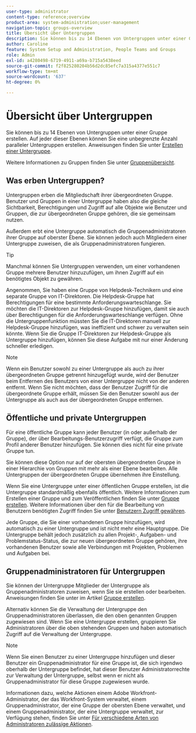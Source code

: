 ```yaml
---
user-type: administrator
content-type: reference;overview
product-area: system-administration;user-management
navigation-topic: groups-overview
title: Übersicht über Untergruppen
description: Sie können bis zu 14 Ebenen von Untergruppen unter einer Gruppe erstellen. Auf jeder dieser Ebenen können Sie eine unbegrenzte Anzahl paralleler Untergruppen erstellen.
author: Caroline
feature: System Setup and Administration, People Teams and Groups
role: Admin
exl-id: a4280498-6719-4911-a69a-b715a5438eed
source-git-commit: f2f825280204b56d2dc85efc7a315a4377e551c7
workflow-type: tm+mt
source-wordcount: '637'
ht-degree: 0%

---
```


# Übersicht über Untergruppen

Sie können bis zu 14 Ebenen von Untergruppen unter einer Gruppe erstellen. Auf jeder dieser Ebenen können Sie eine unbegrenzte Anzahl paralleler Untergruppen erstellen. Anweisungen finden Sie unter [Erstellen einer Untergruppe](../../../administration-and-setup/manage-groups/create-and-manage-subgroups/create-a-subgroup.md).

Weitere Informationen zu Gruppen finden Sie unter [Gruppenübersicht](../../../administration-and-setup/manage-groups/groups-overview/groups.md).

## Was erben Untergruppen?

Untergruppen erben die Mitgliedschaft ihrer übergeordneten Gruppe. Benutzer und Gruppen in einer Untergruppe haben also die gleiche Sichtbarkeit, Berechtigungen und Zugriff auf alle Objekte wie Benutzer und Gruppen, die zur übergeordneten Gruppe gehören, die sie gemeinsam nutzen.

Außerdem erbt eine Untergruppe automatisch die Gruppenadministratoren ihrer Gruppe auf oberster Ebene. Sie können jedoch auch Mitgliedern einer Untergruppe zuweisen, die als Gruppenadministratoren fungieren.

>[!TIP]
>
>Manchmal können Sie Untergruppen verwenden, um einer vorhandenen Gruppe mehrere Benutzer hinzuzufügen, um ihnen Zugriff auf ein benötigtes Objekt zu gewähren.
>
>Angenommen, Sie haben eine Gruppe von Helpdesk-Technikern und eine separate Gruppe von IT-Direktoren. Die Helpdesk-Gruppe hat Berechtigungen für eine bestimmte Anforderungswarteschlange. Sie möchten die IT-Direktoren zur Helpdesk-Gruppe hinzufügen, damit sie auch über Berechtigungen für die Anforderungswarteschlange verfügen. Ohne die Untergruppenfunktion müssten Sie die IT-Direktoren manuell zur Helpdesk-Gruppe hinzufügen, was ineffizient und schwer zu verwalten sein könnte. Wenn Sie die Gruppe IT-Direktoren zur Helpdesk-Gruppe als Untergruppe hinzufügen, können Sie diese Aufgabe mit nur einer Änderung schneller erledigen.

>[!NOTE]
>
>Wenn ein Benutzer sowohl zu einer Untergruppe als auch zu ihrer übergeordneten Gruppe getrennt hinzugefügt wurde, wird der Benutzer beim Entfernen des Benutzers von einer Untergruppe nicht von der anderen entfernt. Wenn Sie nicht möchten, dass der Benutzer Zugriff für die übergeordnete Gruppe erhält, müssen Sie den Benutzer sowohl aus der Untergruppe als auch aus der übergeordneten Gruppe entfernen.

## Öffentliche und private Untergruppen

Für eine öffentliche Gruppe kann jeder Benutzer (in oder außerhalb der Gruppe), der über Bearbeitungs-Benutzerzugriff verfügt, die Gruppe zum Profil anderer Benutzer hinzufügen. Sie können dies nicht für eine private Gruppe tun.

Sie können diese Option nur auf der obersten übergeordneten Gruppe in einer Hierarchie von Gruppen mit mehr als einer Ebene bearbeiten. Alle Untergruppen der übergeordneten Gruppe übernehmen ihre Einstellung.

Wenn Sie eine Untergruppe unter einer öffentlichen Gruppe erstellen, ist die Untergruppe standardmäßig ebenfalls öffentlich. Weitere Informationen zum Erstellen einer Gruppe und zum Veröffentlichen finden Sie unter [Gruppe erstellen](../../../administration-and-setup/manage-groups/create-and-manage-groups/create-a-group.md). Weitere Informationen über den für die Bearbeitung von Benutzern benötigten Zugriff finden Sie unter [Benutzern Zugriff gewähren](../../../administration-and-setup/add-users/configure-and-grant-access/grant-access-other-users.md).

Jede Gruppe, die Sie einer vorhandenen Gruppe hinzufügen, wird automatisch zu einer Untergruppe und ist nicht mehr eine Hauptgruppe. Die Untergruppe behält jedoch zusätzlich zu allen Projekt-, Aufgaben- und Problemstatus-Status, die zur neuen übergeordneten Gruppe gehören, ihre vorhandenen Benutzer sowie alle Verbindungen mit Projekten, Problemen und Aufgaben bei.

## Gruppenadministratoren für Untergruppen

<!--
Group Admins of a subgroup can't manage statuses or project preferences of the subgroup YET (Sprint 22/Oct 28, 2020)</p>
-->

Sie können der Untergruppe Mitglieder der Untergruppe als Gruppenadministratoren zuweisen, wenn Sie sie erstellen oder bearbeiten. Anweisungen finden Sie unter [](../../../administration-and-setup/manage-groups/create-and-manage-groups/create-a-group.md#create) im Artikel [Gruppe erstellen](../../../administration-and-setup/manage-groups/create-and-manage-groups/create-a-group.md).

Alternativ können Sie die Verwaltung der Untergruppe den Gruppenadministratoren überlassen, die den oben genannten Gruppen zugewiesen sind. Wenn Sie eine Untergruppe erstellen, gruppieren Sie Administratoren über die oben stehenden Gruppen und haben automatisch Zugriff auf die Verwaltung der Untergruppe.

>[!NOTE]
>
>Wenn Sie einen Benutzer zu einer Untergruppe hinzufügen und dieser Benutzer ein Gruppenadministrator für eine Gruppe ist, die sich irgendwo oberhalb der Untergruppe befindet, hat dieser Benutzer Administratorrechte zur Verwaltung der Untergruppe, selbst wenn er nicht als Gruppenadministrator für diese Gruppe zugewiesen wurde.

Informationen dazu, welche Aktionen einem Adobe Workfront-Administrator, der das Workfront-System verwaltet, einem Gruppenadministrator, der eine Gruppe der obersten Ebene verwaltet, und einem Gruppenadministrator, der eine Untergruppe verwaltet, zur Verfügung stehen, finden Sie unter [Für verschiedene Arten von Administratoren zulässige Aktionen](../../../administration-and-setup/manage-groups/group-roles/group-actions-allowed-different-types-admins.md).
